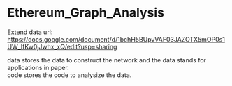 # Ethereum_Graph_Analysis
Extend data url: https://docs.google.com/document/d/1bchH5BUpvVAF03JAZOTX5mOP0s1UW_lfKw0jJwhx_xQ/edit?usp=sharing

data stores the data to construct the network and the data stands for applications in paper.  
code stores the code to analysize the data.  
